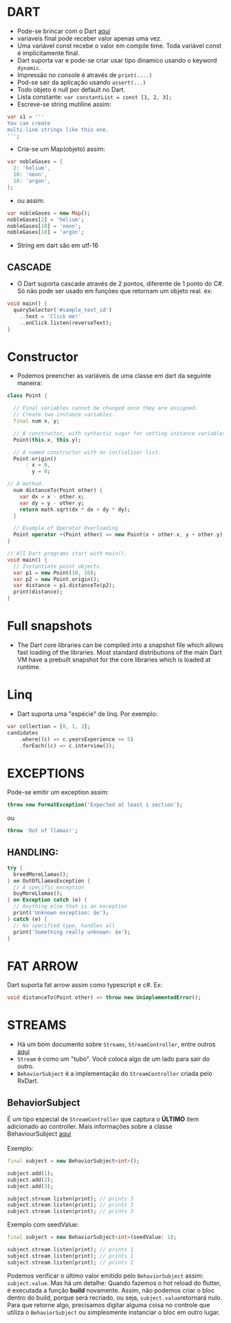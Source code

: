 # DART 
* Pode-se brincar com o Dart [aqui](https://dartpad.dartlang.org/)
* variaveis final pode receber valor apenas uma vez. 
* Uma variável const recebe o valor em compile time. Toda variável const é implicitamente final. 
* Dart suporta var e pode-se criar usar tipo dinamico usando o keyword `dynamic`.
* Impressão no console é através de `print(....)`
* Pod-se sair da aplicação usando `assert(...)`
* Todo objeto é null por default no Dart. 
* Lista constante: `var constantList = const [1, 2, 3];`
* Escreve-se string mutiline assim:
```dart
var s1 = '''
You can create
multi-line strings like this one.
''';
```
* Cria-se um Map(objeto) assim:
```dart
var nobleGases = {
  2: 'helium',
  10: 'neon',
  18: 'argon',
};
```
* ou assim:
```dart
var nobleGases = new Map();
nobleGases[2] = 'helium';
nobleGases[10] = 'neon';
nobleGases[18] = 'argon';
```
* String em dart são em utf-16

## CASCADE 
* O Dart suporta cascade através de 2 pontos, diferente de 1 ponto do C#. Só não pode ser usado em funçòes que retornam um objeto real. 
ex:
```dart
void main() {
  querySelector('#sample_text_id')
    ..text = 'Click me!'
    ..onClick.listen(reverseText);
}
```

# Constructor 
* Podemos preencher as variáveis de uma classe em dart da seguinte maneira: 
```dart
class Point {

  // Final variables cannot be changed once they are assigned.
  // Create two instance variables.
  final num x, y;

  // A constructor, with syntactic sugar for setting instance variables.
  Point(this.x, this.y);

  // A named constructor with an initializer list.
  Point.origin()
      : x = 0,
        y = 0;

// A method.
  num distanceTo(Point other) {
    var dx = x - other.x;
    var dy = y - other.y;
    return math.sqrt(dx * dx + dy * dy);
  }

  // Example of Operator Overloading
  Point operator +(Point other) => new Point(x + other.x, y + other.y);
}

// All Dart programs start with main().
void main() {
  // Instantiate point objects.
  var p1 = new Point(10, 10);
  var p2 = new Point.origin();
  var distance = p1.distanceTo(p2);
  print(distance);
}        
```        

# Full snapshots
* The Dart core libraries can be compiled into a snapshot file which allows fast loading of the libraries. Most standard distributions of the main Dart VM have a prebuilt snapshot for the core libraries which is loaded at runtime.  

# Linq
* Dart suporta uma "espécie" de linq. Por exemplo: 
```dart
var collection = [0, 1, 2];
candidates
    .where((c) => c.yearsExperience >= 5)
    .forEach((c) => c.interview());
```

# EXCEPTIONS
Pode-se emitir um exception assim: <br>
```dart
throw new FormatException('Expected at least 1 section');
```
ou 
```dart
throw 'Out of llamas!';
```

## HANDLING:
```dart
try {
  breedMoreLlamas();
} on OutOfLlamasException {
  // A specific exception
  buyMoreLlamas();
} on Exception catch (e) {
  // Anything else that is an exception
  print('Unknown exception: $e');
} catch (e) {
  // No specified type, handles all
  print('Something really unknown: $e');
}
```

# FAT ARROW
Dart suporta fat arrow assim como typescript e c#. Ex:
```dart
void distanceTo(Point other) => throw new UnimplementedError();
```

# STREAMS
* Há um bom documento sobre `Streams`, `StreamController`, entre outros [aqui](https://medium.com/flutter-community/reactive-programming-streams-bloc-6f0d2bd2d248)
* `Stream` é como um "tubo". Você coloca algo de um lado para sair do outro. 
* `BehaviorSubject` é a implementação do `StreamController` criada pelo RxDart. 

## BehaviorSubject<T>
É um tipo especial de `StreamController` que captura o **ÚLTIMO** item adicionado ao controller. Mais informações sobre a classe BehaviourSubject [aqui](https://pub.dartlang.org/documentation/rxdart/latest/rx/BehaviorSubject-class.html)<br><br>
Exemplo:
```dart
final subject = new BehaviorSubject<int>();

subject.add(1);
subject.add(2);
subject.add(3);

subject.stream.listen(print); // prints 3
subject.stream.listen(print); // prints 3
subject.stream.listen(print); // prints 3
```
Exemplo com seedValue:
```dart
final subject = new BehaviorSubject<int>(seedValue: 1);

subject.stream.listen(print); // prints 1
subject.stream.listen(print); // prints 1
subject.stream.listen(print); // prints 1
```
Podemos verificar o último valor emitido pelo `BehaviorSubject` assim: `subject.value`. Mas há um detalhe: Quando fazemos o hot reload do flutter, é executada a função **build** novamente. Assim, não podemos criar o bloc dentro do build, porque será recriado, ou seja, `subject.value`retornará nulo. Para que retorne algo, precisamos digitar alguma coisa no controle que utiliza o `BehaviorSubject` ou simplesmente instanciar o bloc em outro lugar. 